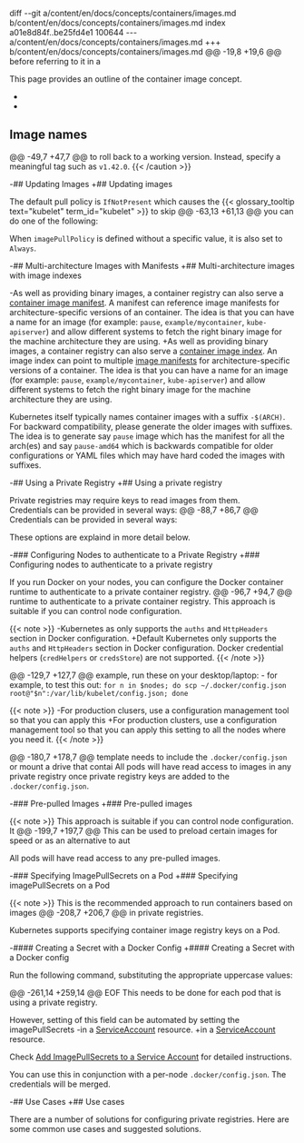 diff --git a/content/en/docs/concepts/containers/images.md b/content/en/docs/concepts/containers/images.md
index a01e8d84f..be25fd4e1 100644
--- a/content/en/docs/concepts/containers/images.md
+++ b/content/en/docs/concepts/containers/images.md
@@ -19,8 +19,6 @@ before referring to it in a
 
 This page provides an outline of the container image concept.
 
-
-
 <!-- body -->
 
 ## Image names
@@ -49,7 +47,7 @@ to roll back to a working version.
 Instead, specify a meaningful tag such as `v1.42.0`.
 {{< /caution >}}
 
-## Updating Images
+## Updating images
 
 The default pull policy is `IfNotPresent` which causes the
 {{< glossary_tooltip text="kubelet" term_id="kubelet" >}} to skip
@@ -63,13 +61,13 @@ you can do one of the following:
 
 When `imagePullPolicy` is defined without a specific value, it is also set to `Always`.
 
-## Multi-architecture Images with Manifests
+## Multi-architecture images with image indexes
 
-As well as providing binary images, a container registry can also serve a [container image manifest](https://github.com/opencontainers/image-spec/blob/master/manifest.md). A manifest can reference image manifests for architecture-specific versions of an container. The idea is that you can have a name for an image (for example: `pause`, `example/mycontainer`, `kube-apiserver`) and allow different systems to fetch the right binary image for the machine architecture they are using.
+As well as providing binary images, a container registry can also serve a [container image index](https://github.com/opencontainers/image-spec/blob/master/image-index.md). An image index can point to multiple [image manifests](https://github.com/opencontainers/image-spec/blob/master/manifest.md) for architecture-specific versions of a container. The idea is that you can have a name for an image (for example: `pause`, `example/mycontainer`, `kube-apiserver`) and allow different systems to fetch the right binary image for the machine architecture they are using.
 
 Kubernetes itself typically names container images with a suffix `-$(ARCH)`. For backward compatibility, please generate the older images with suffixes. The idea is to generate say `pause` image which has the manifest for all the arch(es) and say `pause-amd64` which is backwards compatible for older configurations or YAML files which may have hard coded the images with suffixes.
 
-## Using a Private Registry
+## Using a private registry
 
 Private registries may require keys to read images from them.  
 Credentials can be provided in several ways:
@@ -88,7 +86,7 @@ Credentials can be provided in several ways:
 
 These options are explaind in more detail below.
 
-### Configuring Nodes to authenticate to a Private Registry
+### Configuring nodes to authenticate to a private registry
 
 If you run Docker on your nodes, you can configure the Docker container
 runtime to authenticate to a private container registry.
@@ -96,7 +94,7 @@ runtime to authenticate to a private container registry.
 This approach is suitable if you can control node configuration.
 
 {{< note >}}
-Kubernetes as only supports the `auths` and `HttpHeaders` section in Docker configuration.
+Default Kubernetes only supports the `auths` and `HttpHeaders` section in Docker configuration.
 Docker credential helpers (`credHelpers` or `credsStore`) are not supported.
 {{< /note >}}
 
@@ -129,7 +127,7 @@ example, run these on your desktop/laptop:
       - for example, to test this out: `for n in $nodes; do scp ~/.docker/config.json root@"$n":/var/lib/kubelet/config.json; done`
 
 {{< note >}}
-For production clusers, use a configuration management tool so that you can apply this
+For production clusters, use a configuration management tool so that you can apply this
 setting to all the nodes where you need it.
 {{< /note >}}
 
@@ -180,7 +178,7 @@ template needs to include the `.docker/config.json` or mount a drive that contai
 All pods will have read access to images in any private registry once private
 registry keys are added to the `.docker/config.json`.
 
-### Pre-pulled Images
+### Pre-pulled images
 
 {{< note >}}
 This approach is suitable if you can control node configuration.  It
@@ -199,7 +197,7 @@ This can be used to preload certain images for speed or as an alternative to aut
 
 All pods will have read access to any pre-pulled images.
 
-### Specifying ImagePullSecrets on a Pod
+### Specifying imagePullSecrets on a Pod
 
 {{< note >}}
 This is the recommended approach to run containers based on images
@@ -208,7 +206,7 @@ in private registries.
 
 Kubernetes supports specifying container image registry keys on a Pod.
 
-#### Creating a Secret with a Docker Config
+#### Creating a Secret with a Docker config
 
 Run the following command, substituting the appropriate uppercase values:
 
@@ -261,14 +259,14 @@ EOF
 This needs to be done for each pod that is using a private registry.
 
 However, setting of this field can be automated by setting the imagePullSecrets
-in a [ServiceAccount](/docs/user-guide/service-accounts) resource.
+in a [ServiceAccount](/docs/tasks/configure-pod-container/configure-service-account/) resource.
 
 Check [Add ImagePullSecrets to a Service Account](/docs/tasks/configure-pod-container/configure-service-account/#add-imagepullsecrets-to-a-service-account) for detailed instructions.
 
 You can use this in conjunction with a per-node `.docker/config.json`.  The credentials
 will be merged.
 
-## Use Cases
+## Use cases
 
 There are a number of solutions for configuring private registries.  Here are some
 common use cases and suggested solutions.

